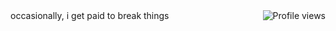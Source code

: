 <div style="display:flex; justify-content: space-between;">
  <div style="text-align:right">occasionally, i get paid to break things</div>
  <div style="text-align:left"><img src="https://komarev.com/ghpvc/?username=garmir&style=flat-square" alt="Profile views"></div>
</div>
